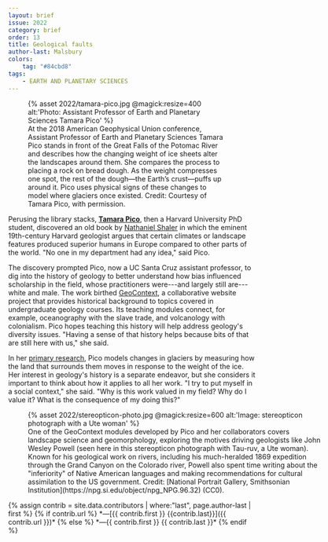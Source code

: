 ```yaml
---
layout: brief
issue: 2022
category: brief
order: 13
title: Geological faults
author-last: Malsbury
colors:
    tag: "#84cbd8"
tags:
    - EARTH AND PLANETARY SCIENCES
---
```

<figure style="width:400px">
  {% asset 2022/tamara-pico.jpg @magick:resize=400 alt:'Photo: Assistant Professor of Earth and Planetary Sciences Tamara Pico' %}<figcaption markdown="span">At the 2018 American Geophysical Union conference, Assistant Professor of Earth and Planetary Sciences Tamara Pico stands in front of the Great Falls of the Potomac River and describes how the changing weight of ice sheets alter the landscapes around them. She compares the process to placing a rock on bread dough. As the weight compresses one spot, the rest of the dough—the Earth’s crust—puffs up around it. Pico uses physical signs of these changes to model where glaciers once existed. Credit: Courtesy of Tamara Pico, with permission.</figcaption>
</figure>

Perusing the library stacks, [**Tamara Pico**](https://tamarapico.github.io/index.html), then a Harvard University PhD student, discovered an old book by [Nathaniel Shaler](https://eps.harvard.edu/nathaniel-s-shaler-and-scientific-racism) in which the eminent 19th-century Harvard geologist argues that certain climates or landscape features produced superior humans in Europe compared to other parts of the world. "No one in my department had any idea," said Pico.

The discovery prompted Pico, now a UC Santa Cruz assistant professor, to dig into the history of geology to better understand how bias influenced scholarship in the field, whose practitioners were---and largely still are---white and male. The work birthed [GeoContext](https://geo-context.github.io/), a collaborative website project that provides historical background to topics covered in undergraduate geology courses. Its teaching modules connect, for example, oceanography with the slave trade, and volcanology with colonialism. Pico hopes teaching this history will help address geology's diversity issues. "Having a sense of that history helps because bits of that are still here with us," she said.

In her [primary research](https://tamarapico.github.io/research_edit.html), Pico models changes in glaciers by measuring how the land that surrounds them moves in response to the weight of the ice. Her interest in geology's history is a separate endeavor, but she considers it important to think about how it applies to all her work. "I try to put myself in a social context," she said. "Why is this work valued in my field? Why do I value it? What is the consequence of my doing this?"
<figure class="briefs-full" style="width:600px">
  {% asset 2022/stereopticon-photo.jpg @magick:resize=600 alt:'Image: stereopticon photograph with a Ute woman' %}<figcaption markdown="span">One of the GeoContext modules developed by Pico and her collaborators covers landscape science and geomorphology, exploring the motives driving geologists like John Wesley Powell (seen here in this stereopticon photograph with Tau-ruv, a Ute woman). Known for his geological work on rivers, including his much-heralded 1869 expedition through the Grand Canyon on the Colorado river, Powell also spent time writing about the "inferiority" of Native American languages and making recommendations for cultural assimilation to the US government. Credit: [National Portrait Gallery, Smithsonian Institution](https://npg.si.edu/object/npg_NPG.96.32) (CC0).</figcaption>
</figure>
{% assign contrib = site.data.contributors | where:"last", page.author-last | first %}
{% if contrib.url %}
*&mdash;[{{ contrib.first }} {{contrib.last}}]({{ contrib.url }})*
{% else %}
*&mdash;{{ contrib.first }} {{ contrib.last }}*
{% endif %}
